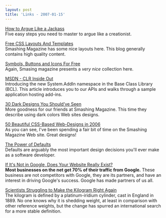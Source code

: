 ```yaml
---
layout: post  
title: 'Links - 2007-01-15'
---
```

[How to Argue Like a Jackass](http://www.infidelguy.com/members/Neil/comics/0.gif)  
Five easy steps you need to master to argue like a creationist.

[Free CSS Layouts And Templates](http://www.smashingmagazine.com/2007/01/12/free-css-layouts-and-templates/)  
Smashing Magazine has some nice layouts here. This blog generally contains high quality content.

[Symbols, Buttons and Icons For Free](http://www.smashingmagazine.com/2006/09/03/symbols-buttons-and-icons-for-free/)  
Again, Smasing magazine presents a _very nice_ collection here.

[MSDN - CLR Inside Out](http://msdn.microsoft.com/msdnmag/issues/07/02/CLRInsideOut/default.aspx)  
Introducing the new System.AddIn namespace in the Base Class Library (BCL). This article introduces you to our APIs and walks through a sample application hosting add-ins.

[30 Dark Designs You Should’ve Seen](http://www.smashingmagazine.com/2007/01/13/30-dark-designs-you-shouldve-seen/)  
More goodness for our friends at Smashing Magazine. This time they describe using dark colors Web sites designs.

[50 Beautiful CSS-Based Web-Designs in 2006](http://www.smashingmagazine.com/2006/12/19/50-beautiful-css-based-web-designs-in-2006/)  
As you can see, I've been spending a fair bit of time on the Smashing Magazine Web site. Great designs!

[The Power of Defaults](http://www.codinghorror.com/blog/)  
Defaults are arguably the most important design decisions you'll ever make as a software developer.

[If It's Not in Google, Does Your Website Really Exist?](http://www.codinghorror.com/blog/archives/000767.html)  
**Most businesses on the net get 70% of their traffic from Google.** These business are not competitors with Google, they are its partners, and have an interest in driving Google's success. Google has made partners of us all.

[Scientists Struggling to Make the Kilogram Right Again](http://faculty.washington.edu/smcohen/320/Kilogram.htm)  
The kilogram is defined by a platinum-iridium cylinder, cast in England in 1889. No one knows why it is shedding weight, at least in comparison with other reference weights, but the change has spurred an international search for a more stable definition.
